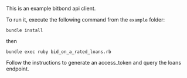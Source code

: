 This is an example bitbond api client.

To run it, execute the following command from the `example` folder:

`bundle install`

then

`bundle exec ruby bid_on_a_rated_loans.rb`

Follow the instructions to generate an access_token and query the loans
endpoint.
